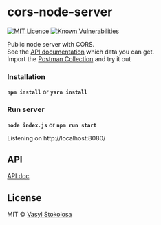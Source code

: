 # cors-node-server
[![MIT Licence](https://badges.frapsoft.com/os/mit/mit.svg?v=103)](https://opensource.org/licenses/mit-license.php) 
[![Known Vulnerabilities](https://snyk.io/test/github/shystruk/cors-node-server/badge.svg?targetFile=package.json)](https://snyk.io/test/github/shystruk/cors-node-server?targetFile=package.json)

Public node server with CORS.<br/>
See the [API documentation](/docs/API.md) which data you can get.<br/>
Import the [Postman Collection](/docs/Cossacks.postman_collection.json) and try it out

### Installation ###
**`npm install`** or **`yarn install`**

### Run server ###
**`node index.js`** or **`npm run start`**

Listening on http://localhost:8080/

## API
[API doc](/docs/API.md)

## License
MIT © [Vasyl Stokolosa](https://about.me/shystruk)
